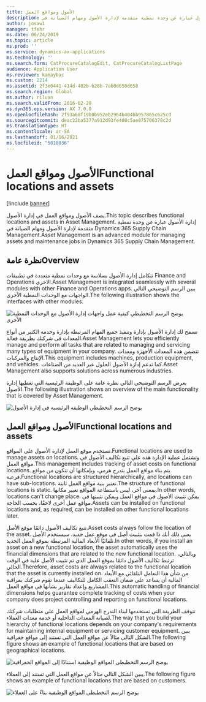 ```yaml
---
title: الأصول ومواقع العمل
description: يصف الأصول ومواقع العمل في إدارة الأصول. إدارة الأصول عبارة عن وحدة نمطية متقدمة لإدارة الأصول ومهام الصيانة في Dynamics 365 Supply Chain Management.
author: josaw1
manager: tfehr
ms.date: 06/24/2019
ms.topic: article
ms.prod: ''
ms.service: dynamics-ax-applications
ms.technology: ''
ms.search.form: CatProcureCatalogEdit, CatProcureCatalogListPage
audience: Application User
ms.reviewer: kamaybac
ms.custom: 2214
ms.assetid: 2f3e0441-414d-402b-b28b-7ab0d650d658
ms.search.region: Global
ms.author: riluan
ms.search.validFrom: 2016-02-28
ms.dyn365.ops.version: AX 7.0.0
ms.openlocfilehash: 2f93a68f19b0b952eb2964b404bb957865c625cd
ms.sourcegitcommit: deac22ba5377a912d93fe408c5ae875706378c2d
ms.translationtype: HT
ms.contentlocale: ar-SA
ms.lasthandoff: 01/16/2021
ms.locfileid: "5018036"
---
```

# <a name="functional-locations-and-assets"></a><span data-ttu-id="611cd-104">الأصول ومواقع العمل</span><span class="sxs-lookup"><span data-stu-id="611cd-104">Functional locations and assets</span></span>

[!include [banner](../../includes/banner.md)]

 

<span data-ttu-id="611cd-105">يصف الأصول ومواقع العمل في إدارة الأصول.</span><span class="sxs-lookup"><span data-stu-id="611cd-105">This topic describes functional locations and assets in Asset Management.</span></span> <span data-ttu-id="611cd-106">إدارة الأصول عبارة عن وحدة نمطية متقدمة لإدارة الأصول ومهام الصيانة في Dynamics 365 Supply Chain Management.</span><span class="sxs-lookup"><span data-stu-id="611cd-106">Asset Management is an advanced module for managing assets and maintenance jobs in Dynamics 365 Supply Chain Management.</span></span>

## <a name="overview"></a><span data-ttu-id="611cd-107">نظرة عامة</span><span class="sxs-lookup"><span data-stu-id="611cd-107">Overview</span></span>

<span data-ttu-id="611cd-108">تتكامل إدارة الأصول بسلاسة مع وحدات نمطية متعددة في تطبيقات Finance and Operations الاخرى.</span><span class="sxs-lookup"><span data-stu-id="611cd-108">Asset Management is integrated seamlessly with several modules with other Finance and Operations apps.</span></span> <span data-ttu-id="611cd-109">يبين الرسم التوضيحي التالي الواجهات مع الوحدات النمطية الأخرى.</span><span class="sxs-lookup"><span data-stu-id="611cd-109">The following illustration shows the interfaces with other modules.</span></span>

![يوضح الرسم التخطيطي كيفية عمل واجهات إدارة الأصول مع الوحدات النمطية الأخرى](media/01-overview-image.png)

<span data-ttu-id="611cd-111">تسمح لك إدارة الأصول بإدارة وتنفيذ جميع المهام المرتبطة بإدارة وخدمة الكثير من أنواع المعدات في شركتك بطريقة فعالة.</span><span class="sxs-lookup"><span data-stu-id="611cd-111">Asset Management lets you efficiently manage and perform all tasks that are related to managing and servicing many types of equipment in your company.</span></span> <span data-ttu-id="611cd-112">تتضمن هذه المعدات الأجهزة ومعدات الإنتاج والمركبات.</span><span class="sxs-lookup"><span data-stu-id="611cd-112">This equipment includes machines, production equipment, and vehicles.</span></span> <span data-ttu-id="611cd-113">كما تدعم إدارة الأصول الحلول عبر العديد من الصناعات.</span><span class="sxs-lookup"><span data-stu-id="611cd-113">Asset Management also supports solutions across numerous industries.</span></span>

<span data-ttu-id="611cd-114">يعرض الرسم التوضيحي التالي نظرة عامة على الوظيفة الرئيسية التي تغطيها إدارة الأصول.</span><span class="sxs-lookup"><span data-stu-id="611cd-114">The following illustration shows an overview of the main functionality that is covered by Asset Management.</span></span>

![يوضح الرسم التخطيطي الوظيفة الرئيسية في إدارة الأصول](media/02-overview-image.png)

## <a name="functional-locations-and-assets"></a><span data-ttu-id="611cd-116">الأصول ومواقع العمل</span><span class="sxs-lookup"><span data-stu-id="611cd-116">Functional locations and assets</span></span>

<span data-ttu-id="611cd-117">تستخدم موقع العمل لإدارة الأصول على المواقع.</span><span class="sxs-lookup"><span data-stu-id="611cd-117">Functional locations are used to manage assets on locations.</span></span> <span data-ttu-id="611cd-118">وتشتمل عملية الإدارة هذه علي تتبع تكاليف الأصول في مواقع العمل.</span><span class="sxs-lookup"><span data-stu-id="611cd-118">This management includes tracking of asset costs on functional locations.</span></span> <span data-ttu-id="611cd-119">يتم بناء مواقع العمل بتدرج هرمي، وبإمكانها أن تتكون من مواقع فرعية.</span><span class="sxs-lookup"><span data-stu-id="611cd-119">Functional locations are structured hierarchically, and locations can have sub-locations.</span></span> <span data-ttu-id="611cd-120">تعتبر بنية مواقع العمل ثابتة.</span><span class="sxs-lookup"><span data-stu-id="611cd-120">The structure of functional locations is static.</span></span> <span data-ttu-id="611cd-121">بمعنى آخر، ليس باستطاعة المواقع تغيير مكانها.</span><span class="sxs-lookup"><span data-stu-id="611cd-121">In other words, locations can't change place.</span></span> <span data-ttu-id="611cd-122">يمكن تثبيت الأصول في مواقع العمل ويمكن تثبيتها في مواقع عمل أخرى لاحقًا، بحسب الحاجة.</span><span class="sxs-lookup"><span data-stu-id="611cd-122">Assets can be installed on functional locations and, as required, can be installed on other functional locations later.</span></span>

<span data-ttu-id="611cd-123">تتبع تكاليف الأصول دائمًا موقع الأصل.</span><span class="sxs-lookup"><span data-stu-id="611cd-123">Asset costs always follow the location of the asset.</span></span> <span data-ttu-id="611cd-124">يعني ذلك أنك ذا قمت بتثبيت أصل في موقع عمل جديد، سيستخدم الأصل تلقائيًا الأبعاد المالية المرتبطة بموقع العمل الجديد.</span><span class="sxs-lookup"><span data-stu-id="611cd-124">In other words, if you install an asset on a new functional location, the asset automatically uses the financial dimensions that are related to the new functional location.</span></span> <span data-ttu-id="611cd-125">وبالتالي، ترتبط تكاليف الأصول دائمًا بموقع العمل الذي تم تثبيت الأصل عليه في الوقت الحالي.</span><span class="sxs-lookup"><span data-stu-id="611cd-125">Therefore, asset costs are always related to the functional location that the asset is  currently installed on.</span></span> <span data-ttu-id="611cd-126">من شأن هذا التعامل التلقائي مع الأبعاد المالية أن يساعد على ضمان التعقب الكامل للتكاليف عندما تقوم شركتك بمراقبة المشاريع وإعداد تقارير بشأنها في مواقع العمل.</span><span class="sxs-lookup"><span data-stu-id="611cd-126">This automatic handling of financial dimensions helps guarantee complete tracking of costs when your company does project controlling and reporting on functional locations.</span></span>

<span data-ttu-id="611cd-127">تتوقف الطريقة التي تستخدمها لبناء التدرج الهرمي لمواقع العمل على متطلبات شركتك لصيانة المعدات الداخلية أو خدمة معدات العملاء.</span><span class="sxs-lookup"><span data-stu-id="611cd-127">The way that you build your hierarchy of functional locations depends on your company's requirements for maintaining internal equipment or servicing customer equipment.</span></span> <span data-ttu-id="611cd-128">يبين الشكل التالي مثالاً عن مواقع العمل التي تستند إلى مواقع جغرافية.</span><span class="sxs-lookup"><span data-stu-id="611cd-128">The following figure shows an example of functional locations that are based on geographical locations.</span></span>

![يوضح الرسم التخطيطي المواقع الوظيفية استنادًا إلى المواقع الجغرافية](media/03-overview-image.png)

<span data-ttu-id="611cd-130">يبين الشكل التالي مثالاً عن مواقع العمل التي تستند إلى العملاء.</span><span class="sxs-lookup"><span data-stu-id="611cd-130">The following figure shows an example of functional locations that are based on customers.</span></span>

![يوضح الرسم التخطيطي المواقع الوظيفية بناءً على العملاء](media/04-overview-image.png)
